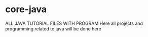 # core-java
ALL JAVA TUTORIAL FILES WITH PROGRAM
Here all projects and programming related to java will be done here
